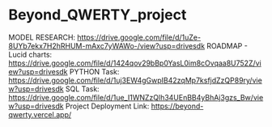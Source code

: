 # Beyond_QWERTY_project
MODEL RESEARCH:
https://drive.google.com/file/d/1uZe-8UYb7ekx7H2hRHUM-mAxc7yWAWo-/view?usp=drivesdk
 ROADMAP - Lucid charts:
https://drive.google.com/file/d/1424qov29bBp0YasL0im8cOvqaa8U752Z/view?usp=drivesdk
 PYTHON Task:
https://drive.google.com/file/d/1uj3EW4gGwpIB42zqMp7ksfjdZzQP89ry/view?usp=drivesdk
 SQL Task:
https://drive.google.com/file/d/1ue_I1WNZzQlh34UEnBB4yBhAj3gzs_Bw/view?usp=drivesdk
 Project Deployment Link:
 https://beyond-qwerty.vercel.app/
